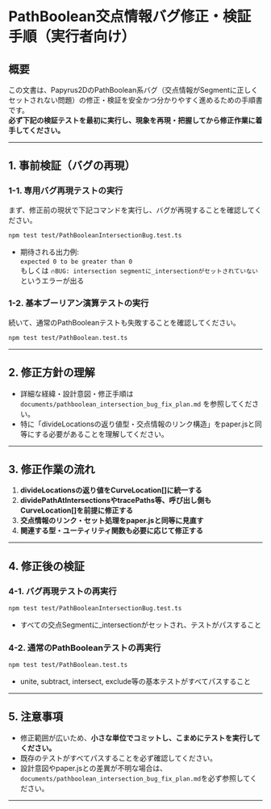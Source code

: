 # PathBoolean交点情報バグ修正・検証手順（実行者向け）

## 概要

この文書は、Papyrus2DのPathBoolean系バグ（交点情報がSegmentに正しくセットされない問題）の修正・検証を安全かつ分かりやすく進めるための手順書です。  
**必ず下記の検証テストを最初に実行し、現象を再現・把握してから修正作業に着手してください。**

---

## 1. 事前検証（バグの再現）

### 1-1. 専用バグ再現テストの実行

まず、修正前の現状で下記コマンドを実行し、バグが再現することを確認してください。

```sh
npm test test/PathBooleanIntersectionBug.test.ts
```

- 期待される出力例:  
  `expected 0 to be greater than 0`  
  もしくは `🔥BUG: intersection segmentに_intersectionがセットされていない` というエラーが出る

### 1-2. 基本ブーリアン演算テストの実行

続いて、通常のPathBooleanテストも失敗することを確認してください。

```sh
npm test test/PathBoolean.test.ts
```

---

## 2. 修正方針の理解

- 詳細な経緯・設計意図・修正手順は `documents/pathboolean_intersection_bug_fix_plan.md` を参照してください。
- 特に「divideLocationsの返り値型・交点情報のリンク構造」をpaper.jsと同等にする必要があることを理解してください。

---

## 3. 修正作業の流れ

1. **divideLocationsの返り値をCurveLocation[]に統一する**
2. **dividePathAtIntersectionsやtracePaths等、呼び出し側もCurveLocation[]を前提に修正する**
3. **交点情報のリンク・セット処理をpaper.jsと同等に見直す**
4. **関連する型・ユーティリティ関数も必要に応じて修正する**

---

## 4. 修正後の検証

### 4-1. バグ再現テストの再実行

```sh
npm test test/PathBooleanIntersectionBug.test.ts
```
- すべての交点Segmentに_intersectionがセットされ、テストがパスすること

### 4-2. 通常のPathBooleanテストの再実行

```sh
npm test test/PathBoolean.test.ts
```
- unite, subtract, intersect, exclude等の基本テストがすべてパスすること

---

## 5. 注意事項

- 修正範囲が広いため、**小さな単位でコミットし、こまめにテストを実行してください。**
- 既存のテストがすべてパスすることを必ず確認してください。
- 設計意図やpaper.jsとの差異が不明な場合は、`documents/pathboolean_intersection_bug_fix_plan.md`を必ず参照してください。

---